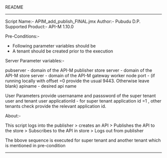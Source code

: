 README

-------------------------------------------------------------------------
Script Name:- APIM_add_publish_FINAL.jmx
Author:- Pubudu D.P.
Supported Product:- API-M 1.10.0

Pre-Conditions:- 

- Following parameter variables should be 
- A tenant should be created prior to the execution



Server Parameter variables:-

pubserver - domain of the API-M publisher 
store server - domain of the API-M store
server - domain of the API-M gateway worker node
port - (if running locally with offset =0 provide the usual 9443. Otherwise leave blank)
apiname - desired api name

User Parameters
provide usernaname and passsword of the super tenant user and tenant user
applicationId - for super tenant application id =1 , other tenants check provide the relevant application id.


About:-

This script logs into the publisher > creates an API > Publishes the API to the store > Subscribes to the API in store > Logs out from publisher

The bbove sequence is executed for super tenant and another tenant which is mentioned in pre-condition

-----------------------------------------------------------------------------


